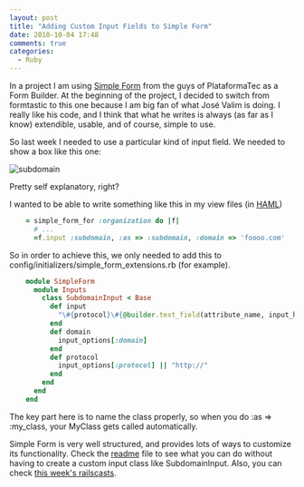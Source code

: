 ```yaml
---
layout: post
title: "Adding Custom Input Fields to Simple Form"
date: 2010-10-04 17:48
comments: true
categories: 
  - Ruby
---
```


In a project I am using [Simple Form](http://github.com/plataformatec/simple_form) from the guys of PlataformaTec as a Form Builder. At the beginning of the project, I decided to switch from formtastic to this one because I am big fan of what José Valim is doing. I really like his code, and I think that what he writes is always (as far as I know) extendible, usable, and of course, simple to use. 

So last week I needed to use a particular kind of input field. We needed to show a box like this one:

![subdomain](/images/subdomain.png)
  
Pretty self explanatory, right? 

I wanted to be able to write something like this in my view files (in [HAML](http://haml-lang.com/))

``` ruby
    = simple_form_for :organization do |f|
      # ...
      =f.input :subdomain, :as => :subdomain, :domain => 'foooo.com'
```

So in order to achieve this, we only needed to add this to config/initializers/simple_form_extensions.rb (for example).
  
``` ruby
    module SimpleForm
      module Inputs
        class SubdomainInput < Base
          def input
            "\#{protocol}\#{@builder.text_field(attribute_name, input_html_options)}.\#{domain}"
          end
          def domain
            input_options[:domain]
          end
          def protocol
            input_options[:protocol] || "http://"
          end
        end
      end
    end
```

The key part here is to name the class properly, so when you do :as => :my_class, your MyClass gets called automatically. 

Simple Form is very well structured, and provides lots of ways to customize its functionality. Check the [readme](http://github.com/plataformatec/simple_form/blob/master//README.rdoc) file to see what you can do without having to create a custom input class like SubdomainInput. Also, you can check [this week's railscasts](http://railscasts.com/episodes/234-simple-form). 
